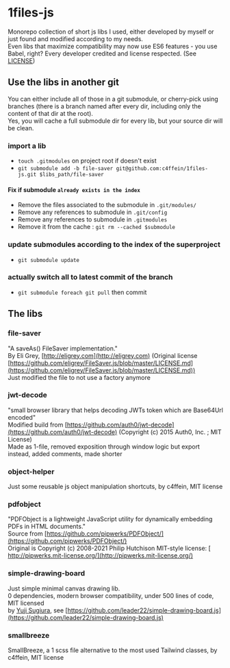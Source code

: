 # 1files-js

Monorepo collection of short js libs I used, either developed by myself or just found and modified according to my needs.  
Even libs that maximize compatibility may now use ES6 features - you use Babel, right?
Every developer credited and license respected. (See [LICENSE](LICENSE))

## Use the libs in another git
You can either include all of those in a git submodule, or cherry-pick using branches (there is a branch named after every dir, including only the content of that dir at the root).  
Yes, you will cache a full submodule dir for every lib, but your source dir will be clean.
### import a lib
- `touch .gitmodules` on project root if doesn't exist
- `git submodule add -b file-saver git@github.com:c4ffein/1files-js.git $libs_path/file-saver`

#### Fix if submodule `already exists in the index`
- Remove the files associated to the submodule in `.git/modules/`
- Remove any references to submodule in `.git/config`
- Remove any references to submodule in `.gitmodules`
- Remove it from the cache : `git rm --cached $submodule`

### update submodules according to the index of the superproject
- `git submodule update`

### actually switch all to latest commit of the branch
- `git submodule foreach git pull` then commit

## The libs
### file-saver
"A saveAs() FileSaver implementation."  
By Eli Grey, [http://eligrey.com](http://eligrey.com) (Original license [https://github.com/eligrey/FileSaver.js/blob/master/LICENSE.md](https://github.com/eligrey/FileSaver.js/blob/master/LICENSE.md))  
Just modified the file to not use a factory anymore

### jwt-decode
"small browser library that helps decoding JWTs token which are Base64Url encoded"  
Modified build from [https://github.com/auth0/jwt-decode](https://github.com/auth0/jwt-decode) (Copyright (c) 2015 Auth0, Inc. ; MIT License)  
Made as 1-file, removed exposition through window logic but export instead, added comments, made shorter

### object-helper
Just some reusable js object manipulation shortcuts, by c4ffein, MIT license

### pdfobject
"PDFObject is a lightweight JavaScript utility for dynamically embedding PDFs in HTML documents."  
Source from [https://github.com/pipwerks/PDFObject/](https://github.com/pipwerks/PDFObject/)  
Original is Copyright (c) 2008-2021 Philip Hutchison MIT-style license: [ http://pipwerks.mit-license.org/](http://pipwerks.mit-license.org/)

### simple-drawing-board
Just simple minimal canvas drawing lib.  
0 dependencies, modern browser compatibility, under 500 lines of code, MIT licensed  
by [Yuji Sugiura](https://github.com/leader22), see [https://github.com/leader22/simple-drawing-board.js](https://github.com/leader22/simple-drawing-board.js)

### smallbreeze
SmallBreeze, a 1 scss file alternative to the most used Tailwind classes, by c4ffein, MIT license

